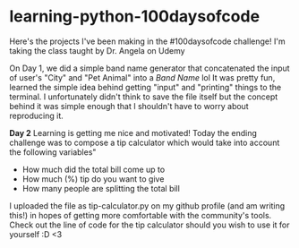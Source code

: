 # learning-python-100daysofcode
Here's the projects I've been making in the #100daysofcode challenge! I'm taking the class taught by Dr. Angela on Udemy

On Day 1, we did a simple band name generator that concatenated the input of user's "City" and "Pet Animal" into a _Band Name_ lol
  It was pretty fun, learned the simple idea behind getting "input" and "printing" things to the terminal. I unfortunately didn't think to save the file itself but the concept     behind it was simple enough that I shouldn't have to worry about reproducing it.
  
**Day 2**
Learning is getting me nice and motivated! Today the ending challenge was to compose a tip calculator which would take into account the following variables"
- How much did the total bill come up to
- How much (%) tip do you want to give
- How many people are splitting the total bill

I uploaded the file as tip-calculator.py on my github profile (and am writing this!) in hopes of getting more comfortable with the community's tools. Check out the line of code for the tip calculator should you wish to use it for yourself :D <3
